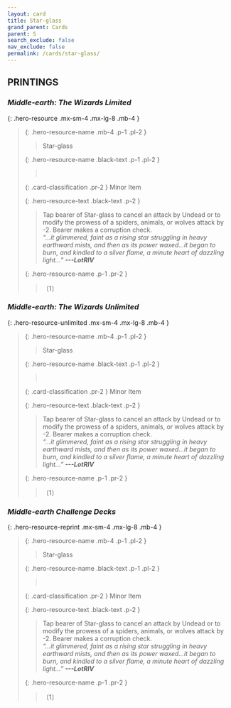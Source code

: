 ```yaml
---
layout: card
title: Star-glass
grand_parent: Cards
parent: S
search_exclude: false
nav_exclude: false
permalink: /cards/star-glass/
---
```


## PRINTINGS


### _Middle-earth: The Wizards Limited_

{: .hero-resource .mx-sm-4 .mx-lg-8 .mb-4 }
> {: .hero-resource-name .mb-4 .p-1 .pl-2 }
> > <div class="card-mp"></div>
> > <div class="card-name">Star-glass</div>
>
> {: .hero-resource-name .black-text .p-1 .pl-2 }
> > &nbsp;
>
> {: .card-classification .pr-2 }
> Minor Item
>
> {: .hero-resource-text .black-text .p-2 }
> > Tap bearer of Star-glass to cancel an attack by Undead or to modify the prowess of a spiders, animals, or wolves attack by -2. Bearer makes a corruption check. <br>_“...it glimmered, faint as a rising star struggling in heavy earthward mists, and then as its power waxed...it began to burn, and kindled to a silver flame, a minute heart of dazzling light...”_ ***---&#65279;LotRIV*** 
> 
> {: .hero-resource-name .p-1 .pr-2 }
> > <div class="card-shield"></div>
> > <div class="card-corruption">〔1〕</div>

### _Middle-earth: The Wizards Unlimited_

{: .hero-resource-unlimited .mx-sm-4 .mx-lg-8 .mb-4 }
> {: .hero-resource-name .mb-4 .p-1 .pl-2 }
> > <div class="card-mp"></div>
> > <div class="card-name">Star-glass</div>
>
> {: .hero-resource-name .black-text .p-1 .pl-2 }
> > &nbsp;
>
> {: .card-classification .pr-2 }
> Minor Item
>
> {: .hero-resource-text .black-text .p-2 }
> > Tap bearer of Star-glass to cancel an attack by Undead or to modify the prowess of a spiders, animals, or wolves attack by -2. Bearer makes a corruption check. <br>_“...it glimmered, faint as a rising star struggling in heavy earthward mists, and then as its power waxed...it began to burn, and kindled to a silver flame, a minute heart of dazzling light...”_ ***---&#65279;LotRIV*** 
> 
> {: .hero-resource-name .p-1 .pr-2 }
> > <div class="card-shield"></div>
> > <div class="card-corruption">〔1〕</div>

### _Middle-earth Challenge Decks_

{: .hero-resource-reprint .mx-sm-4 .mx-lg-8 .mb-4 }
> {: .hero-resource-name .mb-4 .p-1 .pl-2 }
> > <div class="card-mp"></div>
> > <div class="card-name">Star-glass</div>
>
> {: .hero-resource-name .black-text .p-1 .pl-2 }
> > &nbsp;
>
> {: .card-classification .pr-2 }
> Minor Item
>
> {: .hero-resource-text .black-text .p-2 }
> > Tap bearer of Star-glass to cancel an attack by Undead or to modify the prowess of a spiders, animals, or wolves attack by -2. Bearer makes a corruption check. <br>_“...it glimmered, faint as a rising star struggling in heavy earthward mists, and then as its power waxed...it began to burn, and kindled to a silver flame, a minute heart of dazzling light...”_ ***---&#65279;LotRIV*** 
> 
> {: .hero-resource-name .p-1 .pr-2 }
> > <div class="card-shield"></div>
> > <div class="card-corruption">〔1〕</div>
